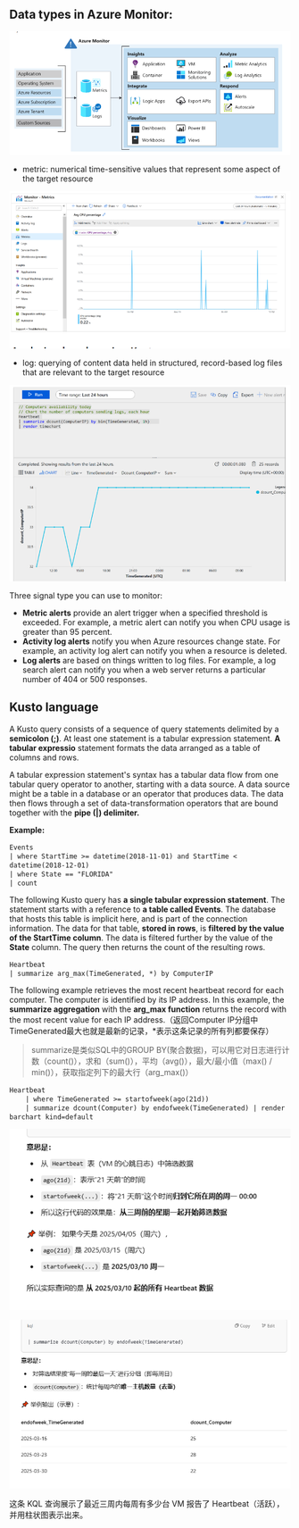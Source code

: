 ## Data types in Azure Monitor:

![alt text](image-3.png)

- metric: numerical time-sensitive values that represent some aspect of the target resource

![alt text](image-4.png)

- log: querying of content data held in structured, record-based log files that are relevant to the target resource

![alt text](image-5.png)



Three signal type you can use to monitor:
- **Metric alerts** provide an alert trigger when a specified threshold is exceeded. For example, a metric alert can notify you when CPU usage is greater than 95 percent.
- **Activity log alerts** notify you when Azure resources change state. For example, an activity log alert can notify you when a resource is deleted.
- **Log alerts** are based on things written to log files. For example, a log search alert can notify you when a web server returns a particular number of 404 or 500 responses.

## Kusto language
A Kusto query consists of a sequence of query statements delimited by a **semicolon (;)**. At least one statement is a tabular expression statement. **A tabular expressio** statement formats the data arranged as a table of columns and rows.

A tabular expression statement's syntax has a tabular data flow from one tabular query operator to another, starting with a data source. A data source might be a table in a database or an operator that produces data. The data then flows through a set of data-transformation operators that are bound together with the **pipe (|) delimiter.**

**Example:**
```kusto
Events
| where StartTime >= datetime(2018-11-01) and StartTime < datetime(2018-12-01)
| where State == "FLORIDA"  
| count
```
The following Kusto query has **a single tabular expression statement**. The statement starts with a reference to **a table called Events**. The database that hosts this table is implicit here, and is part of the connection information. The data for that table, **stored in rows**, is **filtered by the value of the StartTime column**. The data is filtered further by the value of the **State** column. The query then returns the count of the resulting rows.

```Kusto
Heartbeat
| summarize arg_max(TimeGenerated, *) by ComputerIP
```
The following example retrieves the most recent heartbeat record for each computer. The computer is identified by its IP address. In this example, the **summarize aggregation** with the **arg_max function** returns the record with the most recent value for each IP address.（返回Computer IP分组中TimeGenerated最大也就是最新的记录，*表示这条记录的所有列都要保存）

> summarize是类似SQL中的GROUP BY(聚合数据)，可以用它对日志进行计数（count()），求和（sum()），平均（avg()），最大/最小值（max() / min()），获取指定列下的最大行（arg_max()）

```Kusto
Heartbeat
    | where TimeGenerated >= startofweek(ago(21d))
    | summarize dcount(Computer) by endofweek(TimeGenerated) | render barchart kind=default
```

![alt text](image-6.png)

![alt text](image-7.png)

这条 KQL 查询展示了最近三周内每周有多少台 VM 报告了 Heartbeat（活跃），并用柱状图表示出来。